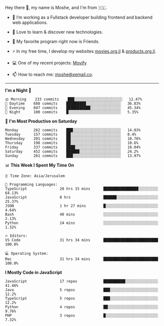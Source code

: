Hey there 👋, my name is Moshe, and I'm from 🇮🇱.

- :telescope: I’m working as a Fullstack developer building frontend and backend web applications.

- :seedling: Love to learn & discover new technologies.

- 🍿 My favorite program right now is Friends.

- :zap: In my free time, I develop my websites [movies.org.il](https://movies.org.il) & [products.org.il](https://products.org.il).

- 💻 One of my recent projects: [Movify](https://github.com/jewishmoses/movify)

- :mailbox: How to reach me: moshe@xemail.co.

<hr/>

<!--START_SECTION:waka-->
**I'm a Night 🦉** 

```text
🌞 Morning    233 commits    ███░░░░░░░░░░░░░░░░░░░░░░   12.47% 
🌆 Daytime    688 commits    █████████░░░░░░░░░░░░░░░░   36.83% 
🌃 Evening    847 commits    ███████████░░░░░░░░░░░░░░   45.34% 
🌙 Night      100 commits    █░░░░░░░░░░░░░░░░░░░░░░░░   5.35%

```
📅 **I'm Most Productive on Saturday** 

```text
Monday       262 commits    ███░░░░░░░░░░░░░░░░░░░░░░   14.03% 
Tuesday      157 commits    ██░░░░░░░░░░░░░░░░░░░░░░░   8.4% 
Wednesday    201 commits    ██░░░░░░░░░░░░░░░░░░░░░░░   10.76% 
Thursday     198 commits    ██░░░░░░░░░░░░░░░░░░░░░░░   10.6% 
Friday       337 commits    ████░░░░░░░░░░░░░░░░░░░░░   18.04% 
Saturday     452 commits    ██████░░░░░░░░░░░░░░░░░░░   24.2% 
Sunday       261 commits    ███░░░░░░░░░░░░░░░░░░░░░░   13.97%

```


📊 **This Week I Spent My Time On** 

```text
⌚︎ Time Zone: Asia/Jerusalem

💬 Programming Languages: 
TypeScript               20 hrs 15 mins      ████████████████░░░░░░░░░   64.13% 
JavaScript               8 hrs               ██████░░░░░░░░░░░░░░░░░░░   25.37% 
JSON                     1 hr 27 mins        █░░░░░░░░░░░░░░░░░░░░░░░░   4.64% 
Bash                     40 mins             ░░░░░░░░░░░░░░░░░░░░░░░░░   2.13% 
Python                   24 mins             ░░░░░░░░░░░░░░░░░░░░░░░░░   1.32%

🔥 Editors: 
VS Code                  31 hrs 34 mins      █████████████████████████   100.0%

💻 Operating System: 
Mac                      31 hrs 34 mins      █████████████████████████   100.0%

```

**I Mostly Code in JavaScript** 

```text
JavaScript               17 repos            ██████████░░░░░░░░░░░░░░░   41.46% 
Java                     5 repos             ███░░░░░░░░░░░░░░░░░░░░░░   12.2% 
TypeScript               5 repos             ███░░░░░░░░░░░░░░░░░░░░░░   12.2% 
Python                   4 repos             ██░░░░░░░░░░░░░░░░░░░░░░░   9.76% 
PHP                      3 repos             █░░░░░░░░░░░░░░░░░░░░░░░░   7.32%

```



<!--END_SECTION:waka-->
